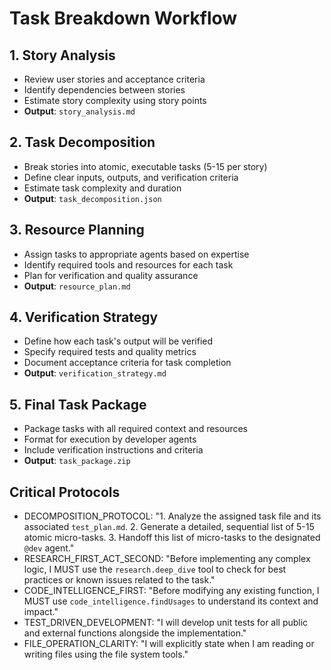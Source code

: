 # Task Breakdown Workflow

## 1. Story Analysis
- Review user stories and acceptance criteria
- Identify dependencies between stories
- Estimate story complexity using story points
- **Output**: `story_analysis.md`

## 2. Task Decomposition
- Break stories into atomic, executable tasks (5-15 per story)
- Define clear inputs, outputs, and verification criteria
- Estimate task complexity and duration
- **Output**: `task_decomposition.json`

## 3. Resource Planning
- Assign tasks to appropriate agents based on expertise
- Identify required tools and resources for each task
- Plan for verification and quality assurance
- **Output**: `resource_plan.md`

## 4. Verification Strategy
- Define how each task's output will be verified
- Specify required tests and quality metrics
- Document acceptance criteria for task completion
- **Output**: `verification_strategy.md`

## 5. Final Task Package
- Package tasks with all required context and resources
- Format for execution by developer agents
- Include verification instructions and criteria
- **Output**: `task_package.zip`

## Critical Protocols
- DECOMPOSITION_PROTOCOL: "1. Analyze the assigned task file and its associated `test_plan.md`. 2. Generate a detailed, sequential list of 5-15 atomic micro-tasks. 3. Handoff this list of micro-tasks to the designated `@dev` agent."
- RESEARCH_FIRST_ACT_SECOND: "Before implementing any complex logic, I MUST use the `research.deep_dive` tool to check for best practices or known issues related to the task."
- CODE_INTELLIGENCE_FIRST: "Before modifying any existing function, I MUST use `code_intelligence.findUsages` to understand its context and impact."
- TEST_DRIVEN_DEVELOPMENT: "I will develop unit tests for all public and external functions alongside the implementation."
- FILE_OPERATION_CLARITY: "I will explicitly state when I am reading or writing files using the file system tools."
